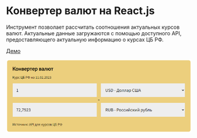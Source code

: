 # Конвертер валют на React.js

Инструмент позволает рассчитать соотношения актуальных курсов валют. Актуальные данные загружаются с помощью доступного API, предоставляющего актуальную информацию о курсах ЦБ РФ.

[Демо](https://mchlv.ru/projects/currency-converter/)

![](public/intro.png)
